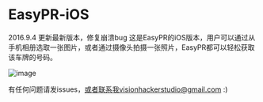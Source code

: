 # EasyPR-iOS

2016.9.4 更新最新版本，修复崩溃bug
这是EasyPR的iOS版本，用户可以通过从手机相册选取一张图片，或者通过摄像头拍摄一张照片，EasyPR都可以轻松获取该车牌的号码。

 ![image](https://github.com/zhoushiwei/EasyPR-iOS/blob/master/IMG_2885.PNG)
               
有任何问题请发issues，或者联系我visionhackerstudio@gmail.com :)

